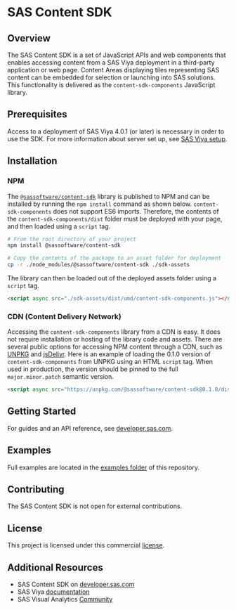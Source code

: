 # SAS Content SDK

## Overview

The SAS Content SDK is a set of JavaScript APIs and web components that enables accessing content from a SAS Viya deployment in a third-party application or web page. Content Areas displaying tiles representing SAS content can be embedded for selection or launching into SAS solutions. This functionality is delivered as the `content-sdk-components` JavaScript
library.

## Prerequisites

Access to a deployment of SAS Viya 4.0.1 (or later) is necessary in order to use the SDK. For more information about server set up, see <a target="_blank" href="https://developer.sas.com/sdk/content/docs/getting-started#sas-viya-setup">SAS Viya setup</a>.

## Installation

### NPM

The <a target="_blank" href="https://www.npmjs.com/package/@sassoftware/content-sdk">`@sassoftware/content-sdk`</a> library is published to NPM and can be installed by running the `npm install` command as shown below. `content-sdk-components` does not support ES6 imports. Therefore, the contents of the `content-sdk-components/dist` folder must be deployed with your page, and then loaded using a `script` tag.

```bash
# From the root directory of your project
npm install @sassoftware/content-sdk

# Copy the contents of the package to an asset folder for deployment
cp -r ./node_modules/@sassoftware/content-sdk ./sdk-assets
```

The library can then be loaded out of the deployed assets folder using a `script` tag.

```html
<script async src="./sdk-assets/dist/umd/content-sdk-components.js"></script>
```

### CDN (Content Delivery Network)

Accessing the `content-sdk-components` library from a CDN is easy. It does not require installation or
hosting of the library code and assets. There are several public options for accessing NPM content through a CDN, such
as <a target="_blank" href="https://unpkg.com/">UNPKG</a> and <a target="_blank" href="https://www.jsdelivr.com/">jsDelivr</a>. Here is an example of loading the 0.1.0 version of `content-sdk-components` from UNPKG
using an HTML `script` tag. When used in production, the version should be pinned to the full `major.minor.patch` semantic version.

```html
<script async src="https://unpkg.com/@sassoftware/content-sdk@0.1.0/dist/umd/content-sdk-components.js"></script>
```

## Getting Started

For guides and an API reference, see <a target="_blank" href="https://developer.sas.com/sdk/content/">developer.sas.com</a>.

## Examples

Full examples are located in the [examples folder](./examples/) of this repository.

## Contributing

The SAS Content SDK is not open for external contributions.

## License

This project is licensed under this commercial [license](LICENSE.txt).

## Additional Resources

- SAS Content SDK on <a target="_blank" href="https://developer.sas.com/sdk/content/">developer.sas.com</a>
- SAS Viya <a target="_blank" href="https://support.sas.com/en/software/visual-analytics-support.html#documentation">documentation</a>
- SAS Visual Analytics <a target="_blank" href="https://communities.sas.com/t5/SAS-Visual-Analytics/bd-p/sas_va">Community</a>

